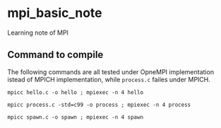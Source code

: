 # mpi_basic_note

Learning note of MPI

## Command to compile

The following commands are all tested under OpneMPI implementation istead of
MPICH implementation, while `process.c` failes under MPICH.
```
mpicc hello.c -o hello ; mpiexec -n 4 hello
```
```
mpicc process.c -std=c99 -o process ; mpiexec -n 4 process
```
```
mpicc spawn.c -o spawn ; mpiexec -n 4 spawn
```
